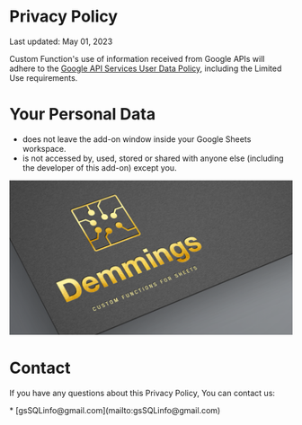 


# Privacy Policy

<p>Last updated: May 01, 2023</p>

Custom Function's use of information received from Google APIs will adhere to the [Google API Services User Data Policy](https://developers.google.com/terms/api-services-user-data-policy?ref=script.gs#additional_requirements_for_specific_api_scopes), including the Limited Use requirements.


# Your Personal Data
* does not leave the add-on window inside your Google Sheets workspace.
* is not accessed by, used, stored or shared with anyone else (including the developer of this add-on) except you.


![Demmings Logo](img/logo.png)


# Contact
<p>If you have any questions about this Privacy Policy, You can contact us:</p>
* [gsSQLinfo@gmail.com](mailto:gsSQLinfo@gmail.com)


